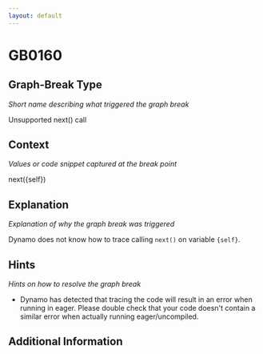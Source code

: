 ```yaml
---
layout: default
---
```

# GB0160

## Graph-Break Type
*Short name describing what triggered the graph break*

Unsupported next() call

## Context
*Values or code snippet captured at the break point*

next({self})

## Explanation
*Explanation of why the graph break was triggered*

Dynamo does not know how to trace calling `next()` on variable `{self}`.

## Hints
*Hints on how to resolve the graph break*

- Dynamo has detected that tracing the code will result in an error when running in eager. Please double check that your code doesn't contain a similar error when actually running eager/uncompiled.


## Additional Information

<!-- ADDITIONAL INFORMATION START - Add custom information below this line -->

<!-- ADDITIONAL INFORMATION END -->

